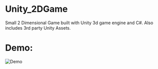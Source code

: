 # Unity_2DGame
Small 2 Dimensional Game built with Unity 3d game engine and C#. Also includes 3rd party Unity Assets.

# Demo:

![Demo](https://cloud.githubusercontent.com/assets/26423462/24993756/c07b3824-1ff5-11e7-9727-285dfc597b00.gif)

